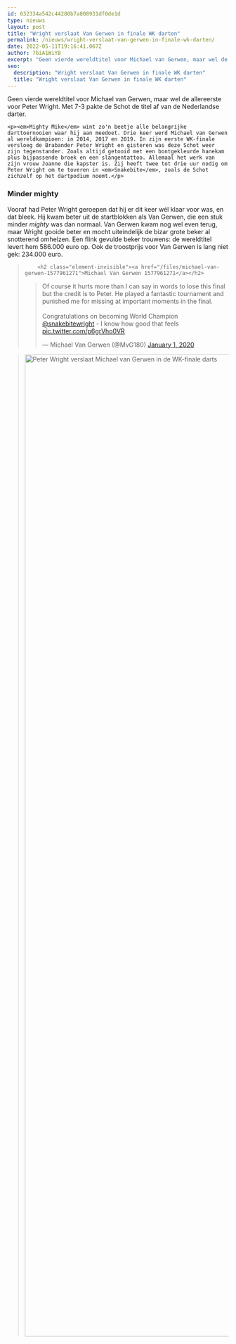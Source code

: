 ```yaml
---
id: 632334a542c44280b7a808931df0de1d
type: nieuws
layout: post
title: "Wright verslaat Van Gerwen in finale WK darten"
permalink: /nieuws/wright-verslaat-van-gerwen-in-finale-wk-darten/
date: 2022-05-11T19:16:41.067Z
author: 7biA1WiYB
excerpt: "Geen vierde wereldtitel voor Michael van Gerwen, maar wel de allereerste voor Peter Wright. Met 7-3 pakte de Schot de titel af van de Nederlandse darter.  "
seo:
  description: "Wright verslaat Van Gerwen in finale WK darten"
  title: "Wright verslaat Van Gerwen in finale WK darten"
---
```

Geen vierde wereldtitel voor Michael van Gerwen, maar wel de allereerste voor Peter Wright. Met 7-3 pakte de Schot de titel af van de Nederlandse darter.  

    <p><em>Mighty Mike</em> wint zo'n beetje alle belangrijke darttoernooien waar hij aan meedoet. Drie keer werd Michael van Gerwen al wereldkampioen: in 2014, 2017 en 2019. In zijn eerste WK-finale versloeg de Brabander Peter Wright en gisteren was deze Schot weer zijn tegenstander. Zoals altijd getooid met een bontgekleurde hanekam plus bijpassende broek en een slangentattoo. Allemaal het werk van zijn vrouw Joanne die kapster is. Zij heeft twee tot drie uur nodig om Peter Wright om te toveren in <em>Snakebite</em>, zoals de Schot zichzelf op het dartpodium noemt.</p>
<h3>Minder mighty</h3>
<p>Vooraf had Peter Wright geroepen dat hij er dit keer wél klaar voor was, en dat bleek. Hij kwam beter uit de startblokken als Van Gerwen, die een stuk minder <em>mighty </em>was dan normaal. Van Gerwen kwam nog wel even terug, maar Wright gooide beter en mocht uiteindelijk de bizar grote beker al snotterend omhelzen. Een flink gevulde beker trouwens: de wereldtitel levert hem 586.000 euro op. Ook de troostprijs voor Van Gerwen is lang niet gek: 234.000 euro.</p>
<blockquote class="twitter-tweet" data-lang="nl"><p dir="ltr" lang="en" lang="en"><div class="media media-element-container media-default"><div id="file-539377" class="file file-document file-text-oembed">

        <h2 class="element-invisible"><a href="/files/michael-van-gerwen-1577961271">Michael Van Gerwen 1577961271</a></h2>
    
  
  <div class="content">
    
<blockquote class="twitter-tweet" data-width="550"><p lang="en" dir="ltr">Of course it hurts more than I can say in words to lose this final but the credit is to Peter. He played a fantastic tournament and punished me for missing at important moments in the final.<br><br>Congratulations on becoming World Champion <a href="https://twitter.com/snakebitewright?ref_src=twsrc%5Etfw">@snakebitewright</a> - I know how good that feels <a href="https://t.co/p6grVho0VR">pic.twitter.com/p6grVho0VR</a></p>&mdash; Michael Van Gerwen (@MvG180) <a href="https://twitter.com/MvG180/status/1212503797840457730?ref_src=twsrc%5Etfw">January 1, 2020</a></blockquote>
<script async="" src="https://platform.twitter.com/widgets.js" charset="utf-8"></script>
  </div>

  
</div>
</div>
</blockquote>
<blockquote class="twitter-tweet" data-lang="nl"><p><div class="media media-element-container media-default"><div id="file-539373" class="file file-image file-image-jpeg">

        
  
  <div class="content">
    <img alt="Peter Wright verslaat Michael van Gerwen in de WK-finale darts" title="Foto EPA" height="2234" width="3363" class="media-element file-default" data-delta="1" src="https://7dagen.netlify.app/sites/default/files/EPA-403843706.jpg">  </div>

  
</div>
</div>
</blockquote>  
